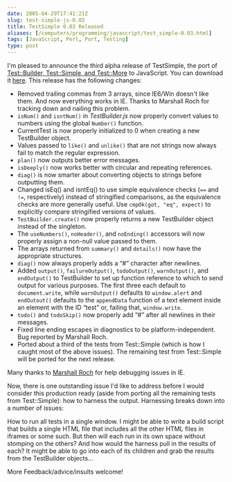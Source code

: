 ```yaml
--- 
date: 2005-04-29T17:41:21Z
slug: test-simple-js-0.03
title: TestSimple 0.03 Released
aliases: [/computers/programming/javascript/test_simple-0.03.html]
tags: [JavaScript, Perl, Port, Testing]
type: post
---
```


I'm pleased to announce the third alpha release of TestSimple, the port of
[Test::Builder, Test::Simple, and Test::More] to JavaScript. You can download it
[here]. This release has the following changes:

-   Removed trailing commas from 3 arrays, since IE6/Win doesn't like them. And
    now everything works in IE. Thanks to Marshall Roch for tracking down and
    nailing this problem.
-   `isNum()` and `isntNum()` in *TestBuilder.js* now properly convert values to
    numbers using the global `Number()` function.
-   CurrentTest is now properly initialized to 0 when creating a new TestBuilder
    object.
-   Values passed to `like()` and `unlike()` that are not strings now always
    fail to match the regular expression.
-   `plan()` now outputs better error messages.
-   `isDeeply()` now works better with circular and repeating references.
-   `diag()` is now smarter about converting objects to strings before
    outputting them.
-   Changed isEq() and isntEq() to use simple equivalence checks (`==` and `!=`,
    respectively) instead of stringified comparisons, as the equivalence checks
    are more generally useful. Use `cmpOk(got, "eq", expect)` to explicitly
    compare stringified versions of values.
-   `TestBuilder.create()` now properly returns a new TestBuilder object instead
    of the singleton.
-   The `useNumbers()`, `noHeader()`, and `noEnding()` accessors will now
    properly assign a non-null value passed to them.
-   The arrays returned from `summary()` and `details()` now have the
    appropriate structures.
-   `diag()` now always properly adds a “\#” character after newlines.
-   Added `output()`, `failureOutput()`, `todoOutput()`, `warnOutput()`, and
    `endOutput()` to TestBuilder to set up function reference to which to send
    output for various purposes. The first three each default to
    `document.write`, while `warnOutput()` defaults to `window.alert` and
    `endOutout()` defaults to the `appendData` function of a text element inside
    an element with the ID “test” or, failing that, `window.write`.
-   `todo()` and `todoSkip()` now properly add “\#” after all newlines in their
    messages.
-   Fixed line ending escapes in diagnostics to be platform-independent. Bug
    reported by Marshall Roch.
-   Ported about a third of the tests from Test::Simple (which is how I caught
    most of the above issues). The remaining test from Test::Simple will be
    ported for the next release.

Many thanks to [Marshall Roch] for help debugging issues in IE.

Now, there is one outstanding issue I'd like to address before I would consider
this production ready (aside from porting all the remaining tests from
Test::Simple): how to harness the output. Harnessing breaks down into a number
of issues:

How to run all tests in a single window. I might be able to write a build script
that builds a single HTML file that includes all the other HTML files in iframes
or some such. But then will each run in its own space without stomping on the
others? And how would the harness pull in the results of each? It might be able
to go into each of its children and grab the results from the TestBuilder
objects…

More Feedback/advice/insults welcome!

  [Test::Builder, Test::Simple, and Test::More]: http://search.cpan.org/dist/Test-Simple/
    "Test::Simple and friends on CPAN"
  [here]: http://www.justatheory.com/downloads/TestSimple-0.03.tar.gz
    "Download TestSimple 0.03 now!"
  [Marshall Roch]: http://www.spastically.com/ "Spastically"
